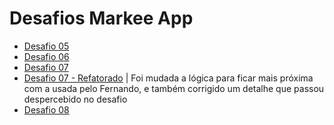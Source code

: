 # Desafios Markee App

- [Desafio 05](https://github.com/jhonigiacomolli/markee-app/pull/1)
- [Desafio 06](https://github.com/jhonigiacomolli/markee-app/pull/2)
- [Desafio 07](https://github.com/jhonigiacomolli/markee-app/pull/3)
- [Desafio 07 - Refatorado](https://github.com/jhonigiacomolli/markee-app/pull/4) | Foi mudada a lógica para ficar mais próxima com a usada pelo Fernando, e também corrigido um detalhe que passou despercebido no desafio
- [Desafio 08](https://github.com/jhonigiacomolli/markee-app/pull/5)
